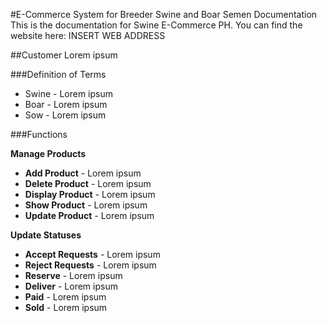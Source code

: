 #E-Commerce System for Breeder Swine and Boar Semen Documentation
This is the documentation for Swine E-Commerce PH. You can find the website here: INSERT WEB ADDRESS

##Customer
Lorem ipsum

###Definition of Terms
* Swine - Lorem ipsum
* Boar - Lorem ipsum
* Sow - Lorem ipsum

###Functions

**Manage Products**
  *  **Add Product** - Lorem ipsum
  *  **Delete Product** - Lorem ipsum
  *  **Display Product** - Lorem ipsum
  *  **Show Product** - Lorem ipsum
  *  **Update Product** - Lorem ipsum

**Update Statuses**
   * **Accept Requests** - Lorem ipsum
   * **Reject Requests** - Lorem ipsum
   * **Reserve** - Lorem ipsum
   * **Deliver** - Lorem ipsum
   * **Paid** - Lorem ipsum
   * **Sold** - Lorem ipsum

